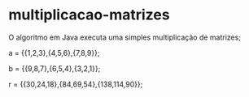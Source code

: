 # multiplicacao-matrizes
O algoritmo em Java executa uma simples multiplicação de matrizes;

a = {{1,2,3},{4,5,6},{7,8,9}};

b = {{9,8,7},{6,5,4},{3,2,1}};

r = {{30,24,18},{84,69,54},{138,114,90}};
